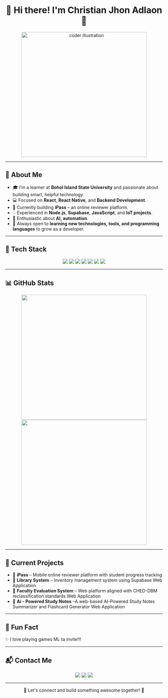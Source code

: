 <h1 align="center">🚀 Hi there! I'm Christian Jhon Adlaon 👋</h1>

<p align="center">
  <img src="https://github.com/user-attachments/assets/d5e7f875-b8eb-4664-aaba-f3e8d8ad6737" width="400" alt="coder illustration"/>
</p>

---

## 🌟 About Me

- 🎓 I’m a learner at **Bohol Island State University** and passionate about building smart, helpful technology.
- 💻 Focused on **React**, **React Native**, and **Backend Development**.
- 📱 Currently building **iPass** – an online reviewer platform.
- 💡 Experienced in **Node.js**, **Supabase**, **JavaScript**, and **IoT projects**.
- 🤖 Enthusiastic about **AI, automation**.
- 🌱 Always open to **learning new technologies, tools, and programming languages** to grow as a developer.  

---

## 🧰 Tech Stack

<p align="center">
  <img src="https://img.shields.io/badge/React-20232A?style=for-the-badge&logo=react&logoColor=61DAFB"/>
  <img src="https://img.shields.io/badge/React_Native-20232A?style=for-the-badge&logo=react&logoColor=61DAFB"/>
  <img src="https://img.shields.io/badge/Node.js-339933?style=for-the-badge&logo=nodedotjs&logoColor=white"/>
  <img src="https://img.shields.io/badge/Supabase-3ECF8E?style=for-the-badge&logo=supabase&logoColor=white"/>
  <img src="https://img.shields.io/badge/Arduino-00979D?style=for-the-badge&logo=arduino&logoColor=white"/>
  <img src="https://img.shields.io/badge/Firebase-ffca28?style=for-the-badge&logo=firebase&logoColor=black"/>
  <img src="https://img.shields.io/badge/MySQL-4479A1?style=for-the-badge&logo=mysql&logoColor=white"/>
</p>

---

## 📊 GitHub Stats

<p align="center">
  <img src="https://github-readme-stats.vercel.app/api?username=christianadlaon&show_icons=true&theme=radical" width="400"/>
  <img src="https://github-readme-streak-stats.herokuapp.com?user=christianadlaon&theme=radical&date_format=M%20j%5B%2C%20Y%5D" width="400"/>
</p>

---

## 🚧 Current Projects

- 🔹 **iPass** –  Mobile online reviewer platform with student progress tracking  
- 🔹 **Library System** – Inventory management system using Supabase Web Application  
- 🔹 **Faculty Evaluation System** – Web platform aligned with CHED-DBM reclassification standards Web Application
- 🔹 **Ai - Powered Study Notes** –A web-based AI-Powered Study Notes Summarizer and Flashcard Generator Web Application
---

## 🎯 Fun Fact

✨ I love playing games ML ta invite!!!

---

## 📬 Contact Me

<p align="center">
  <a href="mailto:your@email.com"><img src="https://img.shields.io/badge/Email-D14836?style=for-the-badge&logo=gmail&logoColor=white"/></a>
  <a href="https://facebook.com/yourprofile"><img src="https://img.shields.io/badge/Facebook-1877F2?style=for-the-badge&logo=facebook&logoColor=white"/></a>
  <a href="https://linkedin.com/in/yourname"><img src="https://img.shields.io/badge/LinkedIn-0077B5?style=for-the-badge&logo=linkedin&logoColor=white"/></a>
</p>

---

<p align="center">🚀 Let's connect and build something awesome together! 🌟</p>
